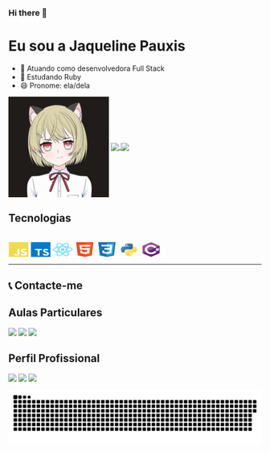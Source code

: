 ### Hi there 👋
<h1> Eu sou a Jaqueline Pauxis </h1>

- 🔭 Atuando como desenvolvedora Full Stack  
- 🌱 Estudando Ruby  
- 😄 Pronome: ela/dela  

<div>
  <img align="center" width="200" height="200" src="media/gifme.gif">
  <a href="https://github.com/JaquelinePauxis">
    <img height="170em" align="center" src="https://github-readme-stats.vercel.app/api?username=JaquelinePauxis&show_icons=true&theme=jolly&include_all_commits=true&count_private=true"/>
    <img height="180em" align="center" src="https://github-readme-stats.vercel.app/api/top-langs/?username=JaquelinePauxis&layout=compact&hide=shell&theme=jolly"/>
  </a>
</div>

## Tecnologias  
<div style="display: inline_block"><br>
  <img align="center" alt="JavaScript" height="30" width="40" src="https://raw.githubusercontent.com/devicons/devicon/master/icons/javascript/javascript-plain.svg">
  <img align="center" alt="TypeScript" height="30" width="40" src="https://raw.githubusercontent.com/devicons/devicon/master/icons/typescript/typescript-plain.svg">
  <img align="center" alt="React" height="30" width="40" src="https://raw.githubusercontent.com/devicons/devicon/master/icons/react/react-original.svg">
  <img align="center" alt="HTML" height="30" width="40" src="https://raw.githubusercontent.com/devicons/devicon/master/icons/html5/html5-original.svg">
  <img align="center" alt="CSS" height="30" width="40" src="https://raw.githubusercontent.com/devicons/devicon/master/icons/css3/css3-original.svg">
  <img align="center" alt="Python" height="30" width="40" src="https://raw.githubusercontent.com/devicons/devicon/master/icons/python/python-original.svg">
  <img align="center" alt="Csharp" height="30" width="40" src="https://raw.githubusercontent.com/devicons/devicon/master/icons/csharp/csharp-original.svg">
</div>  

---

## 📞 Contacte-me  

<div>
  <h2>Aulas Particulares</h2>  
  <a href="https://www.linkedin.com/in/jaquelinepauxis" target="_blank"><img src="https://img.shields.io/badge/-LinkedIn-%230077B5?style=for-the-badge&logo=linkedin&logoColor=white"></a>
  <a href="https://instagram.com/jaquelinepauxis" target="_blank"><img src="https://img.shields.io/badge/-Instagram-%23E4405F?style=for-the-badge&logo=instagram&logoColor=white"></a>
  <a href="https://wa.me/seu-numero" target="_blank"><img src="https://img.shields.io/badge/WhatsApp-25D366?style=for-the-badge&logo=whatsapp&logoColor=white"></a>
</div>

<div>
  <h2>Perfil Profissional</h2>  
  <a href="https://www.linkedin.com/in/jaquelinepauxis" target="_blank"><img src="https://img.shields.io/badge/-LinkedIn-%230077B5?style=for-the-badge&logo=linkedin&logoColor=white"></a>
  <a href="https://github.com/JaquelinePauxis" target="_blank"><img src="https://img.shields.io/badge/-GitHub-%2312100E?style=for-the-badge&logo=github&logoColor=white"></a>
  <a href="mailto:seuemail@gmail.com"><img src="https://img.shields.io/badge/-Gmail-%23333?style=for-the-badge&logo=gmail&logoColor=white"></a>
</div>

</div> 
</div>
 


  ![Snake animation](https://github.com/SteffanySympson/SteffanySympson/blob/output/github-contribution-grid-snake.svg) 
    </div>



